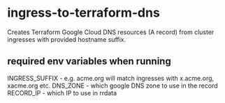 # ingress-to-terraform-dns

Creates Terraform Google Cloud DNS resources (A record) from cluster ingresses with provided hostname suffix.

## required env variables when running

INGRESS_SUFFIX - e.g. acme.org will match ingresses with x.acme.org, xacme.org etc.
DNS_ZONE - which google DNS zone to use in the record
RECORD_IP - which IP to use in rrdata 
